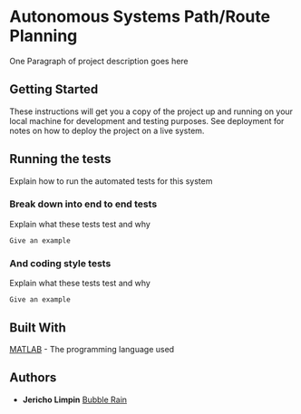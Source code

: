 # Autonomous Systems Path/Route Planning

One Paragraph of project description goes here

## Getting Started

These instructions will get you a copy of the project up and running on your local machine for development and testing purposes. See deployment for notes on how to deploy the project on a live system.


## Running the tests

Explain how to run the automated tests for this system

### Break down into end to end tests

Explain what these tests test and why

```
Give an example
```

### And coding style tests

Explain what these tests test and why

```
Give an example
```


## Built With

[MATLAB](https://au.mathworks.com/) - The programming language used



## Authors

* **Jericho Limpin** [Bubble Rain](https://github.com/Bubble-Rain)
